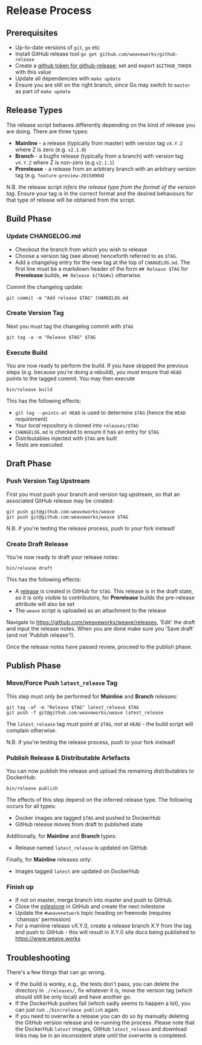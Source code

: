 # Release Process
## Prerequisites

* Up-to-date versions of `git`, `go` etc
* Install GitHub release tool `go get github.com/weaveworks/github-release`
* Create a [github token for
  github-release](https://help.github.com/articles/creating-an-access-token-for-command-line-use/);
set and export `$GITHUB_TOKEN` with this value
* Update all dependencies with `make update`
* Ensure you are still on the right branch, since Go may switch to `master` as part of `make update`

## Release Types

The release script behaves differently depending on the kind of
release you are doing. There are three types:

* **Mainline** - a release (typically from master) with version tag
  `vX.Y.Z` where Z is zero (e.g. `v2.1.0`)
* **Branch** - a bugfix release (typically from a branch) with version tag
  `vX.Y.Z` where Z is non-zero (e.g `v2.1.1`)
* **Prerelease** - a release from an arbitrary branch with an arbitrary
  version tag (e.g. `feature-preview-20150904`)

N.B. the release script _infers the release type from the format of the
version tag_. Ensure your tag is in the correct format and the desired
behaviours for that type of release will be obtained from the script.

## Build Phase
### Update CHANGELOG.md

* Checkout the branch from which you wish to release
* Choose a version tag (see above) henceforth referred to as `$TAG`.
* Add a changelog entry for the new tag at the top of `CHANGELOG.md`.
  The first line must be a markdown header of the form `## Release
  $TAG` for **Prerelease** builds, `## Release ${TAG#v}` otherwise.

Commit the changelog update:

    git commit -m "Add release $TAG" CHANGELOG.md

### Create Version Tag

Next you must tag the changelog commit with `$TAG`

    git tag -a -m "Release $TAG" $TAG

### Execute Build

You are now ready to perform the build. If you have skipped the
previous steps (e.g. because you're doing a rebuild), you must ensure
that `HEAD` points to the tagged commit. You may then execute

    bin/release build

This has the following effects:

* `git tag --points-at HEAD` is used to determine `$TAG` (hence the
  `HEAD` requirement)
* Your *local* repository is cloned into `releases/$TAG`
* `CHANGELOG.md` is checked to ensure it has an entry for `$TAG`
* Distributables injected with `$TAG` are built
* Tests are executed

## Draft Phase
### Push Version Tag Upstream

First you must push your branch and version tag upstream, so that an
associated GitHub release may be created:

    git push git@github.com:weaveworks/weave
    git push git@github.com:weaveworks/weave $TAG

N.B. if you're testing the release process, push to your fork
instead!

### Create Draft Release

You're now ready to draft your release notes:

    bin/release draft

This has the following effects:

* A [release](https://help.github.com/articles/about-releases) is
  created in GitHub for `$TAG`. This release is in the draft state, so
  it is only visible to contributors; for **Prerelease** builds the
  pre-release attribute will also be set
* The `weave` script is uploaded as an attachment to the release

Navigate to https://github.com/weaveworks/weave/releases, 'Edit' the
draft and input the release notes. When you are done make sure you
'Save draft' (and not 'Publish release'!).

Once the release notes have passed review, proceed to the publish
phase.

## Publish Phase
### Move/Force Push `latest_release` Tag

This step must only be performed for **Mainline** and **Branch**
releases:

    git tag -af -m "Release $TAG" latest_release $TAG
    git push -f git@github.com:weaveworks/weave latest_release

The `latest_release` tag *must* point at `$TAG`, *not* at `HEAD` -
the build script will complain otherwise.

N.B. if you're testing the release process, push to your fork
instead!

### Publish Release & Distributable Artefacts

You can now publish the release and upload the remaining
distributables to DockerHub:

    bin/release publish

The effects of this step depend on the inferred release type. The
following occurs for all types:

* Docker images are tagged `$TAG` and pushed to DockerHub
* GitHub release moves from draft to published state

Additionally, for **Mainline** and **Branch** types:

* Release named `latest_release` is updated on GitHub

Finally, for **Mainline** releases only:

* Images tagged `latest` are updated on DockerHub

### Finish up

* If not on master, merge branch into master and push to GitHub.
* Close the [milestone](https://github.com/weaveworks/weave/milestones) in GitHub and create the next milestone
* Update the `#weavenetwork` topic heading on freenode (requires 'chanops' permission)
* For a mainline release vX.Y.0, create a release branch X.Y from the
  tag and push to GitHub - this will result in X.Y.0 site docs being
  published to https://www.weave.works

## Troubleshooting

There's a few things that can go wrong.

 * If the build is wonky, e.g., the tests don't pass, you can delete
   the directory in `./releases/`, fix whatever it is, move the
   version tag (which should still be only local) and have another go.
 * If the DockerHub pushes fail (which sadly seems to happen a lot),
   you can just run `./bin/release publish` again.
 * If you need to overwrite a release you can do so by manually
   deleting the GitHub version release and re-running the process.
   Please note that the DockerHub `latest` images, GitHub
   `latest_release` and download links may be in an inconsistent state
   until the overwrite is completed.
